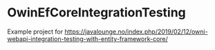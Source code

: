 # OwinEfCoreIntegrationTesting
Example project for https://javalounge.no/index.php/2019/02/12/owni-webapi-integration-testing-with-entity-framework-core/
